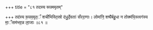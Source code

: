 +++
title = "८१ तदस्य रूपममृतम्"

+++
तद॑स्य रू॒पम॒मृत॒ँ शची॑भिस्ति॒स्रो द॑धु॒र्दे॒वताः॑ सँररा॒णाः। लोमा॑नि॒ शष्पै॑र्बहु॒धा न तोक्म॑भि॒स्त्वग॑स्य मा॒ँसम॑भव॒न्न ला॒जाः ॥८१ ॥